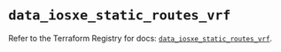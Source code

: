 # `data_iosxe_static_routes_vrf`

Refer to the Terraform Registry for docs: [`data_iosxe_static_routes_vrf`](https://registry.terraform.io/providers/ciscodevnet/iosxe/0.9.3/docs/data-sources/static_routes_vrf).
